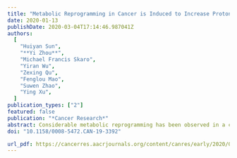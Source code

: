 ```yaml
---
title: "Metabolic Reprogramming in Cancer is Induced to Increase Proton Production"
date: 2020-01-13
publishDate: 2020-03-04T17:14:46.987041Z
authors:
  [
    "Huiyan Sun",
    "**Yi Zhou**",
    "Michael Francis Skaro",
    "Yiran Wu",
    "Zexing Qu",
    "Fenglou Mao",
    "Suwen Zhao",
    "Ying Xu",
  ]
publication_types: ["2"]
featured: false
publication: "*Cancer Research*"
abstract: Considerable metabolic reprogramming has been observed in a conserved manner across multiple cancer types, but their true causes remain elusive. We present an analysis of around 50 such reprogrammed metabolisms (RMs) including the Warburg effect, nucleotide de novo synthesis and sialic acid biosynthesis in cancer. Analyses of the biochemical reactions conducted by these RMs, coupled with gene expression data of their catalyzing enzymes, in 7,011 tissues of 14 cancer types, revealed that all RMs produce more H+ than their original metabolisms. These data strongly support a model that these RMs are induced or selected to neutralize a persistent intracellular alkaline stress due to chronic inflammation and local iron overload. To sustain these RMs for survival, cells must find metabolic exits for the non-proton products of these RMs in a continuous manner, some of which pose major challenges, such as nucleotides and sialic acids, since they are electrically charged. This analysis strongly suggests that continuous cell division and other cancerous behaviors are ways for the affected cells to remove such products in a timely and sustained manner. As supporting evidence, this model can offer simple and natural explanations to a range of long-standing open questions in cancer research including the cause of the Warburg effect.
doi: "10.1158/0008-5472.CAN-19-3392"

url_pdf: https://cancerres.aacrjournals.org/content/canres/early/2020/01/13/0008-5472.CAN-19-3392.full-text.pdf
---
```

